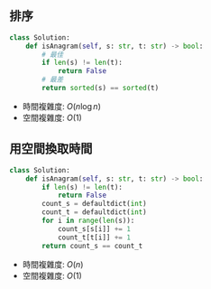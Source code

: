 ## 排序
```py
class Solution:
    def isAnagram(self, s: str, t: str) -> bool:
        # 最佳
        if len(s) != len(t):
            return False
        # 最差
        return sorted(s) == sorted(t)
```
* 時間複雜度: $O(n\log n)$
* 空間複雜度: $O(1)$
## 用空間換取時間
```py
class Solution:
    def isAnagram(self, s: str, t: str) -> bool:
        if len(s) != len(t):
            return False
        count_s = defaultdict(int)
        count_t = defaultdict(int)
        for i in range(len(s)):
            count_s[s[i]] += 1
            count_t[t[i]] += 1
        return count_s == count_t
```
* 時間複雜度: $O(n)$
* 空間複雜度: $O(1)$